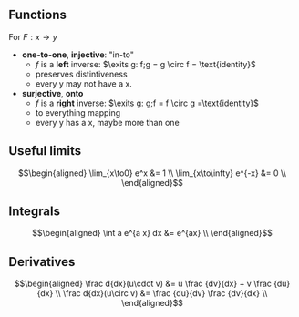 ## Functions

For $F: x \to y$
* **one-to-one**, **injective**: "in-to"
  - $f$ is a __left__ inverse: $\exits g: f;g = g \circ f = \text{identity}$
  - preserves distintiveness
  - every y may not have a x.
* **surjective**, **onto**
  - $f$ is a __right__ inverse: $\exits g: g;f = f \circ g =\text{identity}$
  - to everything mapping
  - every y has a x, maybe more than one

## Useful limits
$$\begin{aligned}
  \lim_{x\to0} e^x &= 1 \\
  \lim_{x\to\infty} e^{-x} &= 0 \\
\end{aligned}$$

## Integrals

$$\begin{aligned}
\int a e^{a x} dx &= e^{ax} \\
\end{aligned}$$

## Derivatives
$$\begin{aligned}
\frac d{dx}(u\cdot v) &= u \frac {dv}{dx} + v \frac {du}{dx} \\
\frac d{dx}(u\circ v) &= \frac {du}{dv} \frac {dv}{dx} \\
\end{aligned}$$
